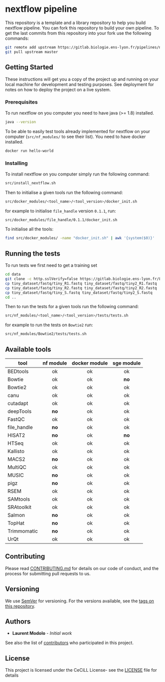 # nextflow pipeline

This repository is a template and a library repository to help you build nextflow pipeline.
You can fork this repository to build your own pipeline.
To get the last commits from this repository into your fork use the following commands:

```sh
git remote add upstream https://gitlab.biologie.ens-lyon.fr/pipelines/nextflow.git
git pull upstream master
```

## Getting Started

These instructions will get you a copy of the project up and running on your local machine for development and testing purposes. See deployment for notes on how to deploy the project on a live system.

### Prerequisites

To run nextflow on you computer you need to have java (>= 1.8) installed.

```sh
java --version
```

To be able to easily test tools already implemented for nextflow on your computer (`src/nf_modules/` to see their list). You need to have docker installed.

```sh
docker run hello-world
```

### Installing

To install nextflow on you computer simply run the following command:

```sh
src/install_nextflow.sh
```

Then to initialise a given tools run the following command:

```sh
src/docker_modules/<tool_name>/<tool_version>/docker_init.sh
```

for example to initialise `file_handle` version `0.1.1`, run:

```sh
src/docker_modules/file_handle/0.1.1/docker_init.sh
```

To initialise all the tools:
```sh
find src/docker_modules/ -name "docker_init.sh" | awk '{system($0)}'
```

## Running the tests

To run tests we first need to get a training set
```sh
cd data
git clone -c http.sslVerify=false https://gitlab.biologie.ens-lyon.fr/LBMC/tiny_dataset.git
cp tiny_dataset/fastq/tiny_R1.fastq tiny_dataset/fastq/tiny2_R1.fastq
cp tiny_dataset/fastq/tiny_R2.fastq tiny_dataset/fastq/tiny2_R2.fastq
cp tiny_dataset/fastq/tiny_S.fastq tiny_dataset/fastq/tiny2_S.fastq
cd ..
```

Then to run the tests for a given tools run the following command:

```sh
src/nf_modules/<tool_name>/<tool_version>/tests/tests.sh
```

for example to run the tests on `Bowtie2` run:

```sh
src/nf_modules/Bowtie2/tests/tests.sh
```

## Available tools

| tool | nf module | docker module | sge module |
|------|:---------:|:-------------:|:----------:|
BEDtools | ok | ok | ok
Bowtie | ok | ok | **no**
Bowtie2 | ok | ok | ok
canu | ok | ok | ok
cutadapt | ok | ok | ok
deepTools | **no** | ok | ok
FastQC | ok | ok | ok
file_handle | **no** | ok | ok
HISAT2 | **no** | ok | **no**
HTSeq | ok | ok | ok
Kallisto | ok | ok | ok
MACS2 | **no** | ok | ok
MultiQC | ok | ok | ok
MUSIC | **no** | ok | ok
pigz | **no** | ok | ok
RSEM | ok | ok | ok
SAMtools | ok | ok | ok
SRAtoolkit | ok | ok | ok
Salmon | **no** | ok | ok
TopHat | **no** | ok | ok
Trimmomatic | **no** | ok | ok
UrQt | ok | ok | ok


## Contributing

Please read [CONTRIBUTING.md](CONTRIBUTING.md) for details on our code of conduct, and the process for submitting pull requests to us.

## Versioning

We use [SemVer](http://semver.org/) for versioning. For the versions available, see the [tags on this repository](https://gitlab.biologie.ens-lyon.fr/pipelines/nextflow/tags). 

## Authors

* **Laurent Modolo** - *Initial work*

See also the list of [contributors](https://gitlab.biologie.ens-lyon.fr/pipelines/nextflow/graphs/master) who participated in this project.

## License

This project is licensed under the CeCiLL License- see the [LICENSE](LICENSE) file for details


